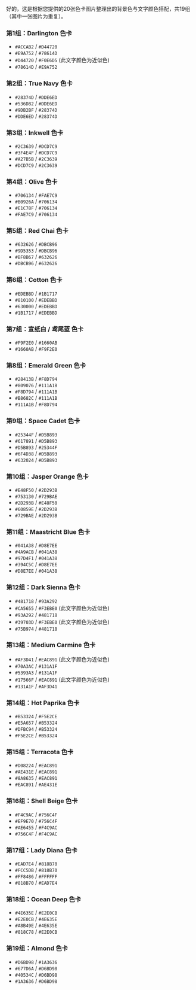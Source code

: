 好的，这是根据您提供的20张色卡图片整理出的背景色与文字颜色搭配，共19组（其中一张图片为重复）。

### 第1组：Darlington 色卡

*   `#ACCAB2` / `#D44720`
*   `#E9A752` / `#78614D`
*   `#D44720` / `#F0E6D5` (此文字颜色为近似色)
*   `#78614D` / `#E9A752`

### 第2组：True Navy 色卡

*   `#28374D` / `#DDE6ED`
*   `#536D82` / `#DDE6ED`
*   `#9DB2BF` / `#28374D`
*   `#DDE6ED` / `#28374D`

### 第3组：Inkwell 色卡

*   `#2C3639` / `#DCD7C9`
*   `#3F4E4F` / `#DCD7C9`
*   `#A27B5B` / `#2C3639`
*   `#DCD7C9` / `#2C3639`

### 第4组：Olive 色卡

*   `#706134` / `#FAE7C9`
*   `#B0926A` / `#706134`
*   `#E1C78F` / `#706134`
*   `#FAE7C9` / `#706134`

### 第5组：Red Chai 色卡

*   `#632626` / `#DBCB96`
*   `#9D5353` / `#DBCB96`
*   `#BF8B67` / `#632626`
*   `#DBCB96` / `#632626`

### 第6组：Cotton 色卡

*   `#EDEBBD` / `#1B1717`
*   `#810100` / `#EDEBBD`
*   `#630000` / `#EDEBBD`
*   `#1B1717` / `#EDEBBD`

### 第7组：宣纸白 / 鸢尾蓝 色卡

*   `#F9F2E0` / `#1660AB`
*   `#1660AB` / `#F9F2E0`

### 第8组：Emerald Green 色卡

*   `#28413B` / `#F8D794`
*   `#809076` / `#111A1B`
*   `#F8D794` / `#111A1B`
*   `#B8682C` / `#111A1B`
*   `#111A1B` / `#F8D794`

### 第9组：Space Cadet 色卡

*   `#25344F` / `#D5B893`
*   `#617891` / `#D5B893`
*   `#D5B893` / `#25344F`
*   `#6F4D38` / `#D5B893`
*   `#632024` / `#D5B893`

### 第10组：Jasper Orange 色卡

*   `#E48F50` / `#2D293B`
*   `#753130` / `#729BAE`
*   `#2D293B` / `#E48F50`
*   `#60859E` / `#2D293B`
*   `#729BAE` / `#2D293B`

### 第11组：Maastricht Blue 色卡

*   `#041A38` / `#D8E7EE`
*   `#4A9ACB` / `#041A38`
*   `#97D4F1` / `#041A38`
*   `#394C5C` / `#D8E7EE`
*   `#D8E7EE` / `#041A38`

### 第12组：Dark Sienna 色卡

*   `#481718` / `#93A292`
*   `#CA5655` / `#F3EBE0` (此文字颜色为近似色)
*   `#93A292` / `#481718`
*   `#39703D` / `#F3EBE0` (此文字颜色为近似色)
*   `#75B974` / `#481718`

### 第13组：Medium Carmine 色卡

*   `#AF3D41` / `#EAC891` (此文字颜色为近似色)
*   `#70A3AC` / `#131A1F`
*   `#5393A3` / `#131A1F`
*   `#17566F` / `#EAC891` (此文字颜色为近似色)
*   `#131A1F` / `#AF3D41`

### 第14组：Hot Paprika 色卡

*   `#B53324` / `#F5E2CE`
*   `#E5A657` / `#B53324`
*   `#DFBC94` / `#B53324`
*   `#F5E2CE` / `#B53324`

### 第15组：Terracota 色卡

*   `#D08224` / `#EAC891`
*   `#AE431E` / `#EAC891`
*   `#8A8635` / `#EAC891`
*   `#EAC891` / `#AE431E`

### 第16组：Shell Beige 色卡

*   `#F4C9AC` / `#756C4F`
*   `#EF9E70` / `#756C4F`
*   `#AE6455` / `#F4C9AC`
*   `#756C4F` / `#F4C9AC`

### 第17组：Lady Diana 色卡

*   `#EAD7E4` / `#818B70`
*   `#FCC5DB` / `#818B70`
*   `#FF8486` / `#FFFFFF`
*   `#818B70` / `#EAD7E4`

### 第18组：Ocean Deep 色卡

*   `#4E635E` / `#E2E0CB`
*   `#E2E0CB` / `#4E635E`
*   `#A8B49E` / `#4E635E`
*   `#818C78` / `#E2E0CB`

### 第19组：Almond 色卡

*   `#D6BD98` / `#1A3636`
*   `#677D6A` / `#D6BD98`
*   `#40534C` / `#D6BD98`
*   `#1A3636` / `#D6BD98`